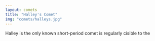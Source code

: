 ```yaml
---
layout: comets
title: "Halley's Comet"
img: "comets/halleys.jpg"
---
```


 Halley is the only known short-period comet is regularly cisible to the 